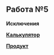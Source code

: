 ## Работа №5
**Исключения**

**[Калькулятор](https://github.com/skiphog/profit-js/blob/master/5.js)**

**[Продукт](https://github.com/skiphog/profit-js/blob/master/5a.js)**